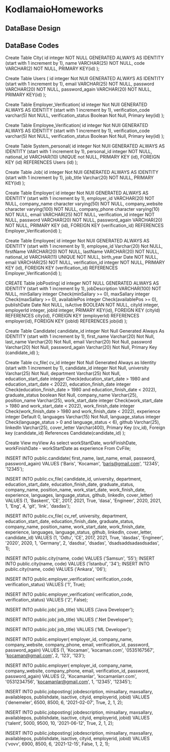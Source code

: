 # KodlamaioHomeworks
## DataBase Design

## DataBase Codes

Create Table City(
	id integer NOT NULL GENERATED ALWAYS AS IDENTITY (start with 1 increment by 1),
	name VARCHAR(25) NOT NULL,
	code VARCHAR(2) NOT NULL,
	PRIMARY KEY(id)
);



Create Table Users (
 	id integer Not NUll GENERATED ALWAYS AS IDENTITY (start with 1 increment by 1),
	email VARCHAR(25) NOT NULL,
	password VARCHAR(20) NOT NULL,
	password_again VARCHAR(20) NOT NULL,
	PRIMARY KEY(id)
);



Create Table Employer_Verification(
	id integer Not NUll GENERATED ALWAYS AS IDENTITY (start with 1 increment by 1),
	verification_code varchar(5) Not NULL,
	verification_status Boolean Not Null,
	Primary key(id)
);



Create Table Employee_Verification(
	id integer Not NUll GENERATED ALWAYS AS IDENTITY (start with 1 increment by 1),
	verification_code varchar(5) Not NULL,
	verification_status Boolean Not Null,
	Primary key(id)
);



Create Table System_personal(
	id integer Not NUll GENERATED ALWAYS AS IDENTITY (start with 1 increment by 1),
	personal_id integer NOT NULL,
    national_id VARCHAR(10) UNIQUE not NULL,
    PRIMARY KEY (id),
	FOREIGN KEY (id) REFERENCES Users (id)
);



Create Table Job(
	id integer Not NUll GENERATED ALWAYS AS IDENTITY (start with 1 increment by 1),
	job_title Varchar(20) NOT NULL,
	PRIMARY KEY(id)
);



Create Table Employer(
	id integer Not NUll GENERATED ALWAYS AS IDENTITY (start with 1 increment by 1),
	employer_id VARCHAR(20) NOT NULL,
    company_name character varying(50) NOT NULL,
    company_website character varying(100) NOT NULL,
    company_phone character varying(10) NOT NULL,
    email VARCHAR(25) NOT NULL,
	verification_id integer NOT NULL,
	password VARCHAR(20) NOT NULL,
	password_again VARCHAR(20) NOT NULL,
    PRIMARY KEY (id),
	FOREIGN KEY (verification_id) REFERENCES Employer_Verification(id)
);



Create Table Employee(
	id integer Not NUll GENERATED ALWAYS AS IDENTITY (start with 1 increment by 1),
	employee_id Varchar(20) Not NULL,
	firstName VARCHAR(20) NOT NULL,
	lastName VARCHAR(20) NOT NULL,
	national_id VARCHAR(11) UNIQUE NOT NULL,
	birth_year Date NOT NULL,
	email VARCHAR(25) NOT NULL,
	verification_id integer NOT NULL,
	PRIMARY KEY (id),
	FOREIGN KEY (verification_id) REFERENCES Employer_Verification(id)
);



CREATE Table jobPosting(
	id integer NOT NULL GENERATED ALWAYS AS IDENTITY (start with 1 increment by 1),
	jobDescription VARCHAR(100) NOT NULL,
	minSallary integer Check(minSallary >= 0),
	maxSallary integer Check(maxSallary >= 0),
	availablePos integer Check(availablePos >= 0),
	publishDate Date Not NULL,
	isActive BOOLEAN NOT NULL,
	cityId integer,
	employerId integer,
	jobId integer,
	PRIMARY KEY(id),
	FOREIGN KEY (cityId) REFERENCES city(id),
	FOREIGN KEY (employerId) REFERENCES employer(id),
	FOREIGN KEY (jobId) REFERENCES job(id)
);



Create Table Candidate(
	candidate_id integer Not Null Generated Always As IDENTITY (start with 1 increment by 1),
	first_name Varchar(20) Not Null,
	last_name Varchar(20) Not Null,
	email Varchar(20) Not Null,
	password Varchar(20) Not Null,
	password_again Varchar(20) Not Null,
	Primary Key (candidate_id)
);



Create Table cv_file(
	cv_id integer Not Null Generated Always as Identity (start with 1 increment by 1),
	candidate_id integer Not Null,
	university Varchar(25) Not Null,
	department Varchar(25) Not Null,
	education_start_date integer Check(education_start_date > 1980 and education_start_date < 2022),
	education_finish_date integer Check(education_finish_date > 1980 and education_finish_date < 2022),
	graduate_status boolean Not Null,
	company_name Varchar(25),
	position_name Varchar(25),
	work_start_date integer Check(work_start_date > 1980 and work_start_date < 2022),
	work_finish_date integer Check(work_finish_date > 1980 and work_finish_date < 2022),
	experience integer Default 0,
	languages Varchar(15) Not Null,
	language_status integer Check(language_status > 0 and language_status < 6),
	github Varchar(25),
	linkedln Varchar(25),
	cover_letter Varchar(400),
	Primary Key (cv_id),
	Foreign key (candidate_id) References Candidate(candidate_id)
);



Create View myView As
	select workStartDate, workFinishDate, workFinishDate - workStartDate as experience
	From CvFile;


INSERT INTO public.candidate(
	first_name, last_name, email, password, password_again)
	VALUES ('Baris', 'Kocaman', 'baris@gmail.com', '12345', '12345');
	
	
INSERT INTO public.cv_file(
	candidate_id, university, department, education_start_date, education_finish_date, graduate_status, company_name, position_name, work_start_date, work_finish_date, experience, languages, language_status, github, linkedln, cover_letter)
	VALUES (1, 'Baskent', 'CE', 2017, 2021, True, 'dasa', 'Engineer', 2020, 2021, 1, 'Eng', 4, 'git', 'link', 'dasdas');


INSERT INTO public.cv_file(
	cv_ref, university, department, education_start_date, education_finish_date, graduate_status, company_name, position_name, work_start_date, work_finish_date, experience, languages, language_status, github, linkedln, cover_letter, candidate_id)
	VALUES (1, 'Odtu', 'CE', 2017, 2021, True, 'dasdas', 'Engineer', '2020', 2020, 1, 'Germany', 2, 'dasdsa', 'dsadas', 'dsadsaddsadasdsadas', 1);


INSERT INTO public.city(name, code) VALUES ('Samsun', '55');
INSERT INTO public.city(name, code) VALUES ('İstanbul', '34');
INSERT INTO public.city(name, code) VALUES ('Ankara', '06');



INSERT INTO public.employer_verification(
	verification_code, verification_status)
	VALUES ('1', True);


INSERT INTO public.employer_verification(
	verification_code, verification_status)
	VALUES ('2', False);


INSERT INTO public.job(
	job_title)
	VALUES ('Java Developer');


INSERT INTO public.job(
	job_title)
	VALUES ('.Net Developer');


INSERT INTO public.job(
	job_title)
	VALUES ('ML Developer');


INSERT INTO public.employer(
	employer_id, company_name, company_website, company_phone, email, verification_id, password, password_again)
	VALUES (1, 'Kocaman', 'kocaman.com', '0535167567', 'kocaman@gmail.com', 2, '123', '123');
	
	
INSERT INTO public.employer(
	employer_id, company_name, company_website, company_phone, email, verification_id, password, password_again)
	VALUES (2, 'Kocamanlar', 'kocamanlarr.com', '0531234756', 'kocamanlar@gmail.com', 1, '12345', '12345');
	
	
	
INSERT INTO public.jobposting(
	jobdescription, minsallary, maxsallary, availablepos, publishdate, isactive, cityid, employerid, jobid)
	VALUES ('denemeler', 6500, 8500, 6, '2021-02-07', True, 2, 1, 2);


INSERT INTO public.jobposting(
	jobdescription, minsallary, maxsallary, availablepos, publishdate, isactive, cityid, employerid, jobid)
	VALUES ('talent', 5000, 9500, 10, '2021-06-12', True, 2, 1, 2);
	
	
INSERT INTO public.jobposting(
	jobdescription, minsallary, maxsallary, availablepos, publishdate, isactive, cityid, employerid, jobid)
	VALUES ('vovv', 6900, 8500, 6, '2021-12-15', False, 1, 2, 1);


